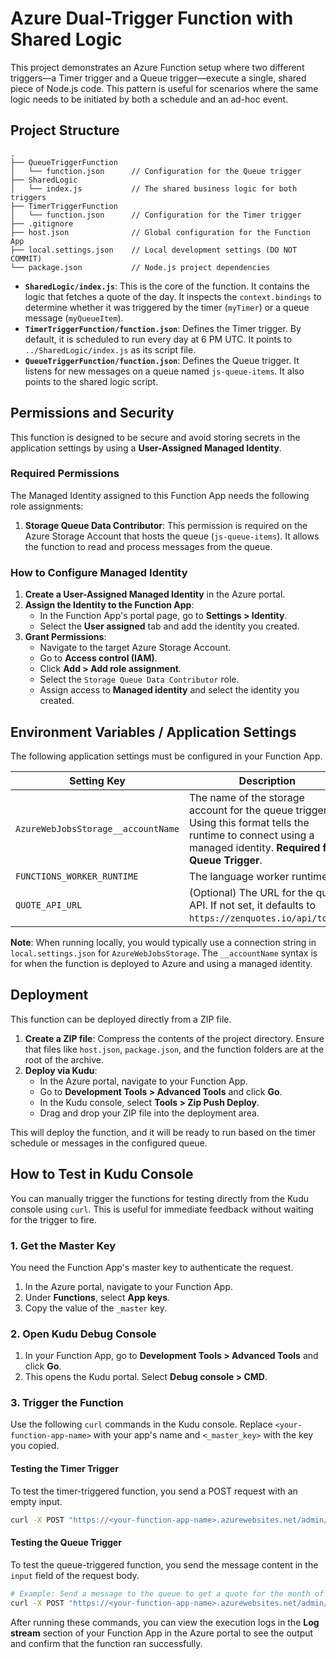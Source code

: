 # Azure Dual-Trigger Function with Shared Logic

This project demonstrates an Azure Function setup where two different triggers—a Timer trigger and a Queue trigger—execute a single, shared piece of Node.js code. This pattern is useful for scenarios where the same logic needs to be initiated by both a schedule and an ad-hoc event.

## Project Structure

```
.
├── QueueTriggerFunction
│   └── function.json      // Configuration for the Queue trigger
├── SharedLogic
│   └── index.js           // The shared business logic for both triggers
├── TimerTriggerFunction
│   └── function.json      // Configuration for the Timer trigger
├── .gitignore
├── host.json              // Global configuration for the Function App
├── local.settings.json    // Local development settings (DO NOT COMMIT)
└── package.json           // Node.js project dependencies
```

- **`SharedLogic/index.js`**: This is the core of the function. It contains the logic that fetches a quote of the day. It inspects the `context.bindings` to determine whether it was triggered by the timer (`myTimer`) or a queue message (`myQueueItem`).
- **`TimerTriggerFunction/function.json`**: Defines the Timer trigger. By default, it is scheduled to run every day at 6 PM UTC. It points to `../SharedLogic/index.js` as its script file.
- **`QueueTriggerFunction/function.json`**: Defines the Queue trigger. It listens for new messages on a queue named `js-queue-items`. It also points to the shared logic script.

## Permissions and Security

This function is designed to be secure and avoid storing secrets in the application settings by using a **User-Assigned Managed Identity**.

### Required Permissions

The Managed Identity assigned to this Function App needs the following role assignments:

1.  **Storage Queue Data Contributor**: This permission is required on the Azure Storage Account that hosts the queue (`js-queue-items`). It allows the function to read and process messages from the queue.

### How to Configure Managed Identity

1.  **Create a User-Assigned Managed Identity** in the Azure portal.
2.  **Assign the Identity to the Function App**:
    - In the Function App's portal page, go to **Settings > Identity**.
    - Select the **User assigned** tab and add the identity you created.
3.  **Grant Permissions**:
    - Navigate to the target Azure Storage Account.
    - Go to **Access control (IAM)**.
    - Click **Add > Add role assignment**.
    - Select the `Storage Queue Data Contributor` role.
    - Assign access to **Managed identity** and select the identity you created.

## Environment Variables / Application Settings

The following application settings must be configured in your Function App.

| Setting Key                     | Description                                                                                                                                 | Example Value                  |
| ------------------------------- | ------------------------------------------------------------------------------------------------------------------------------------------- | ------------------------------ |
| `AzureWebJobsStorage__accountName` | The name of the storage account for the queue trigger. Using this format tells the runtime to connect using a managed identity. **Required for Queue Trigger**. | `yourstorageaccountname`       |
| `FUNCTIONS_WORKER_RUNTIME`      | The language worker runtime.                                                                                                                | `node`                         |
| `QUOTE_API_URL`                 | (Optional) The URL for the quote API. If not set, it defaults to `https://zenquotes.io/api/today`.                                            | `https://your.api/endpoint`    |

**Note**: When running locally, you would typically use a connection string in `local.settings.json` for `AzureWebJobsStorage`. The `__accountName` syntax is for when the function is deployed to Azure and using a managed identity.

## Deployment

This function can be deployed directly from a ZIP file.

1.  **Create a ZIP file**: Compress the contents of the project directory. Ensure that files like `host.json`, `package.json`, and the function folders are at the root of the archive.
2.  **Deploy via Kudu**:
    - In the Azure portal, navigate to your Function App.
    - Go to **Development Tools > Advanced Tools** and click **Go**.
    - In the Kudu console, select **Tools > Zip Push Deploy**.
    - Drag and drop your ZIP file into the deployment area.

This will deploy the function, and it will be ready to run based on the timer schedule or messages in the configured queue.

## How to Test in Kudu Console

You can manually trigger the functions for testing directly from the Kudu console using `curl`. This is useful for immediate feedback without waiting for the trigger to fire.

### 1. Get the Master Key

You need the Function App's master key to authenticate the request.

1.  In the Azure portal, navigate to your Function App.
2.  Under **Functions**, select **App keys**.
3.  Copy the value of the `_master` key.

### 2. Open Kudu Debug Console

1.  In your Function App, go to **Development Tools > Advanced Tools** and click **Go**.
2.  This opens the Kudu portal. Select **Debug console > CMD**.

### 3. Trigger the Function

Use the following `curl` commands in the Kudu console. Replace `<your-function-app-name>` with your app's name and `<_master_key>` with the key you copied.

#### Testing the Timer Trigger

To test the timer-triggered function, you send a POST request with an empty input.

```sh
curl -X POST "https://<your-function-app-name>.azurewebsites.net/admin/functions/TimerTriggerFunction" -H "x-functions-key: <_master_key>" -H "Content-Type: application/json" -d "{'input':''}"
```

#### Testing the Queue Trigger

To test the queue-triggered function, you send the message content in the `input` field of the request body.

```sh
# Example: Send a message to the queue to get a quote for the month of May
curl -X POST "https://<your-function-app-name>.azurewebsites.net/admin/functions/QueueTriggerFunction" -H "x-functions-key: <_master_key>" -H "Content-Type: application/json" -d "{'input':'{\"month\": \"5\"}'}"
```

After running these commands, you can view the execution logs in the **Log stream** section of your Function App in the Azure portal to see the output and confirm that the function ran successfully.
